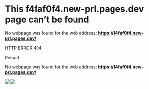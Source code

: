 # This f4faf0f4.new-prl.pages.dev page can’t be found

No webpage was found for the web address: **https://f4faf0f4.new-prl.pages.dev/**

HTTP ERROR 404

Reload


No webpage was found for the web address: **https://f4faf0f4.new-prl.pages.dev/**

![](<Base64-Image-Removed>)![](<Base64-Image-Removed>)